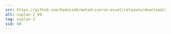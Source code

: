 ```yaml
---
src: https://github.com/Dadaism6/metadriverse-asset/releases/download/assetsv1.0.2/nuplan-2_60.mp4
alt: nuplan-2_60
tag: nuplan-2
vid: 60
---
```

